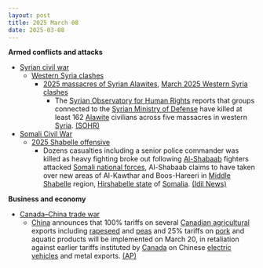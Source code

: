 ```yaml
---
layout: post
title: 2025 March 08
date: 2025-03-08
---
```



**Armed conflicts and attacks**

* [Syrian civil war](https://en.wikipedia.org/wiki/Syrian_civil_war "Syrian civil war")
  + [Western Syria clashes](https://en.wikipedia.org/wiki/Western_Syria_clashes_%28December_2024%E2%80%93present%29 "Western Syria clashes (December 2024–present)")
    - [2025 massacres of Syrian Alawites](https://en.wikipedia.org/wiki/2025_massacres_of_Syrian_Alawites "2025 massacres of Syrian Alawites"), [March 2025 Western Syria clashes](https://en.wikipedia.org/wiki/March_2025_Western_Syria_clashes "March 2025 Western Syria clashes")
      * The [Syrian Observatory for Human Rights](https://en.wikipedia.org/wiki/Syrian_Observatory_for_Human_Rights "Syrian Observatory for Human Rights") reports that groups connected to the [Syrian Ministry of Defense](https://en.wikipedia.org/wiki/Ministry_of_Defense_%28Syria%29 "Ministry of Defense (Syria)") have killed at least 162 [Alawite](https://en.wikipedia.org/wiki/Alawites "Alawites") civilians across five massacres in western [Syria](https://en.wikipedia.org/wiki/Syria "Syria"). [(SOHR)](https://www.syriahr.com/5-%D9%85%D8%AC%D8%A7%D8%B2%D8%B1-%D9%85%D8%B1%D9%88%D8%B9%D8%A9-%D9%81%D9%8A-%D8%A7%D9%84%D8%B3%D8%A7%D8%AD%D9%84-%D8%A7%D9%84%D8%B3%D9%88%D8%B1%D9%8A-%D8%AA%D8%B2%D9%87%D9%82-%D8%A3%D8%B1%D9%88%D8%A7/752255/)
* [Somali Civil War](https://en.wikipedia.org/wiki/Somali_Civil_War_%282009%E2%80%93present%29 "Somali Civil War (2009–present)")
  + [2025 Shabelle offensive](https://en.wikipedia.org/wiki/2025_Shabelle_offensive "2025 Shabelle offensive")
    - Dozens casualties including a senior police commander was killed as heavy fighting broke out following [Al-Shabaab](https://en.wikipedia.org/wiki/Al-Shabaab_%28militant_group%29 "Al-Shabaab (militant group)") fighters attacked [Somali national forces](https://en.wikipedia.org/wiki/Somali_National_Army "Somali National Army"), Al-Shabaab claims to have taken over new areas of Al-Kawthar and Boos-Hareeri in [Middle Shabelle](https://en.wikipedia.org/wiki/Middle_Shabelle "Middle Shabelle") region, [Hirshabelle state](https://en.wikipedia.org/wiki/Hirshabelle "Hirshabelle") of [Somalia](https://en.wikipedia.org/wiki/Somalia "Somalia"). [(Idil News)](https://www.idilnews.com/al-shabaab-releases-footage-of-boos-hareeri-attack-and-claims-recapture-of-al-kowthar/)

**Business and economy**

* [Canada–China trade war](https://en.wikipedia.org/wiki/Canada%E2%80%93China_trade_war "Canada–China trade war")
  + [China](https://en.wikipedia.org/wiki/China "China") announces that 100% tariffs on several [Canadian agricultural](https://en.wikipedia.org/wiki/Agriculture_Canada "Agriculture Canada") exports including [rapeseed](https://en.wikipedia.org/wiki/Rapeseed "Rapeseed") and [peas](https://en.wikipedia.org/wiki/Pea "Pea") and 25% tariffs on [pork](https://en.wikipedia.org/wiki/Pork "Pork") and aquatic products will be implemented on March 20, in retaliation against earlier tariffs instituted by [Canada](https://en.wikipedia.org/wiki/Canada "Canada") on Chinese [electric vehicles](https://en.wikipedia.org/wiki/Electric_vehicle "Electric vehicle") and metal exports. [(AP)](https://apnews.com/article/china-canada-retaliatory-tariffs-agricultural-products-trade-d35f11cd9612b25283f202a8a59be859)
